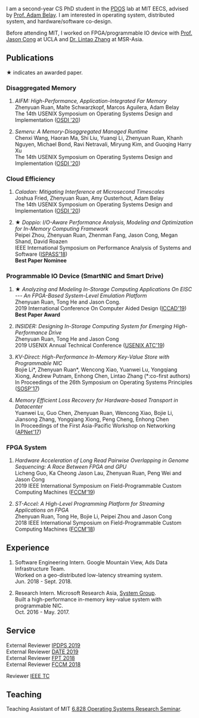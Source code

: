 I am a second-year CS PhD student in the [PDOS](https://pdos.csail.mit.edu/) lab at MIT EECS, advised by [Prof. Adam Belay](http://www.abelay.me/). I am interested in operating system, distributed system, and hardware/software co-design.<br>

Before attending MIT, I worked on FPGA/programmable IO device with [Prof. Jason Cong](http://vast.cs.ucla.edu/people/faculty/jason-cong) at UCLA and [Dr. Lintao Zhang](https://www.microsoft.com/en-us/research/people/lintaoz/) at MSR-Asia.

## Publications
★ indicates an awarded paper.

### Disaggregated Memory
1. _AIFM: High-Performance, Application-Integrated Far Memory_<br>
Zhenyuan Ruan, Malte Schwarzkopf, Marcos Aguilera, Adam Belay<br>
The 14th USENIX Symposium on Operating Systems Design and Implementation ([OSDI '20](https://www.usenix.org/conference/osdi20))<br>

2. _Semeru: A Memory-Disaggregated Managed Runtime_<br>
Chenxi Wang, Haoran Ma, Shi Liu, Yuanqi Li, Zhenyuan Ruan, Khanh Nguyen, Michael Bond, Ravi Netravali, Miryung Kim, and Guoqing Harry Xu<br>
The 14th USENIX Symposium on Operating Systems Design and Implementation ([OSDI '20](https://www.usenix.org/conference/osdi20))<br>

### Cloud Efficiency
1. _Caladan: Mitigating Interference at Microsecond Timescales_<br>
Joshua Fried, Zhenyuan Ruan, Amy Ousterhout, Adam Belay<br>
The 14th USENIX Symposium on Operating Systems Design and Implementation ([OSDI '20](https://www.usenix.org/conference/osdi20))<br>

2. __★__ _Doppio: I/O-Aware Performance Analysis, Modeling and Optimization for In-Memory Computing Framework_<br>
Peipei Zhou, Zhenyuan Ruan, Zhenman Fang, Jason Cong, Megan Shand, David Roazen <br>
IEEE International Symposium on Performance Analysis of Systems and Software ([ISPASS'18](https://www.ispass.org/ispass2018/))<br>
__Best Paper Nominee__

### Programmable IO Device (SmartNIC and Smart Drive)
1. __★__ _Analyzing and Modeling In-Storage Computing Applications On EISC --- An FPGA-Based System-Level Emulation Platform_<br>
Zhenyuan Ruan, Tong He and Jason Cong.<br>
2019 International Conference On Computer Aided Design ([ICCAD'19](https://iccad.com))<br>
__Best Paper Award__

2. _INSIDER: Designing In-Storage Computing System for Emerging High-Performance Drive_<br>
Zhenyuan Ruan, Tong He and Jason Cong<Br>
2019 USENIX Annual Technical Conference ([USENIX ATC'19](https://www.usenix.org/conference/atc19))<br>

3. _KV-Direct: High-Performance In-Memory Key-Value Store with Programmable NIC_<br>
Bojie Li\*, Zhenyuan Ruan\*, Wencong Xiao, Yuanwei Lu, Yongqiang Xiong, Andrew Putnam, Enhong Chen, Lintao Zhang (\*:co-first authors)<br>
In Proceedings of the 26th Symposium on Operating Systems Principles ([SOSP'17](https://www.sigops.org/s/conferences/sosp/2017/))

4. _Memory Efficient Loss Recovery for Hardware-based Transport in Datacenter_<br>
Yuanwei Lu, Guo Chen, Zhenyuan Ruan, Wencong Xiao, Bojie Li, Jiansong Zhang, Yongqiang Xiong, Peng Cheng, Enhong Chen<br>
In Proceedings of the First Asia-Pacific Workshop on Networking ([APNet'17](https://conferences.sigcomm.org/events/apnet2017/program.html))

### FPGA System
  
1. _Hardware Acceleration of Long Read Pairwise Overlapping in Genome Sequencing: A Race Between FPGA and GPU_<br>
Licheng Guo, Ka Cheong Jason Lau, Zhenyuan Ruan, Peng Wei and Jason Cong<br>
2019 IEEE International Symposium on Field-Programmable Custom Computing Machines ([FCCM'19](http://www.fccm.org/past/2019/))<br>

2. _ST-Accel: A High-Level Programming Platform for Streaming Applications on FPGA_<br>
Zhenyuan Ruan, Tong He, Bojie Li, Peipei Zhou and Jason Cong<br>
2018 IEEE International Symposium on Field-Programmable Custom Computing Machines ([FCCM'18](http://www.fccm.org/past/2018/))<br>

## Experience

1. Software Engineering Intern. Google Mountain View, Ads Data Infrastructure Team. <br>
Worked on a geo-distributed low-latency streaming system. <br>
Jun. 2018 - Sept. 2018. <br>

2. Research Intern. Microsoft Research Asia, [System Group](https://www.microsoft.com/en-us/research/group/systems-research-group-asia/). <br>
Built a high-performance in-memory key-value system with programmable NIC. <br>
Oct. 2016 - May. 2017.<br>

## Service  

External Reviewer [IPDPS 2019](http://www.ipdps.org/ipdps2019/2019-.html)<br>
External Reviewer [DATE 2019](https://past.date-conference.com/proceedings-archive/2019/)<br>
External Reviewer [FPT 2018](http://www.fpt18.sakura.ne.jp/)<br>
External Reviewer [FCCM 2018](http://www.fccm.org/past/2018/)<br>

Reviewer [IEEE TC](https://www.computer.org/csdl/journal/tc)<br>

## Teaching

Teaching Assistant of MIT [6.828 Operating Systems Research Seminar](https://abelay.github.io/6828seminar/index.html).
